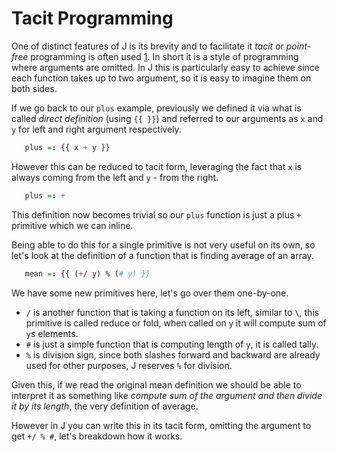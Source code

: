# Tacit Programming

One of distinct features of J is its brevity and to facilitate it *tacit* or *point-free* programming is often used [1](https://en.wikipedia.org/wiki/Tacit_programming). In short it is a style of programming where arguments are omitted. In J this is particularly easy to achieve since each function takes up to two argument, so it is easy to imagine them on both sides.

If we go back to our `plus` example, previously we defined it via what is called *direct definition* (using `{{ }}`) and referred to our arguments as `x` and `y` for left and right argument respectively.

```r
   plus =: {{ x + y }}
```

However this can be reduced to tacit form, leveraging the fact that `x` is always coming from the left and `y` - from the right.

```r
   plus =: +
```

This definition now becomes trivial so our `plus` function is just a plus `+` primitive which we can inline.

Being able to do this for a single primitive is not very useful on its own, so let's look at the definition of a function that is finding average of an array.

```r
   mean =: {{ (+/ y) % (# y) }}
```

We have some new primitives here, let's go over them one-by-one.

* `/` is another function that is taking a function on its left, similar to `\`, this primitive is called reduce or fold, when called on `y` it will compute sum of `y`s elements.
* `#` is just a simple function that is computing length of `y`, it is called tally.
* `%` is division sign, since both slashes forward and backward are already used for other purposes, J reserves `%` for division.

Given this, if we read the original mean definition we should be able to interpret it as something like *compute sum of the argument and then divide it by its length*, the very definition of average.

However in J you can write this in its tacit form, omitting the argument to get `+/ % #`, let's breakdown how it works.
